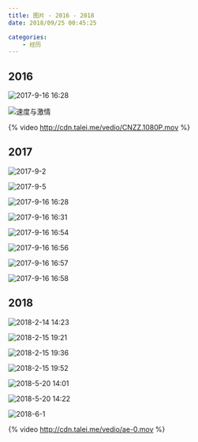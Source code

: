 ```yaml
---
title: 图片 - 2016 - 2018
date: 2018/09/25 00:45:25

categories:
    - 经历
---
```


## 2016

![2017-9-16 16:28](http://cdn.talei.me/blog/undergo/pic-2016-2018/秒速五厘米.jpg)

<!--more-->

![速度与激情](http://cdn.talei.me/blog/undergo/pic-2016-2018/速度与激情.jpg)

{% video http://cdn.talei.me/vedio/CNZZ.1080P.mov %}

## 2017

![2017-9-2](http://cdn.talei.me/blog/undergo/pic-2016-2018/2017-9-2.jpg)

![2017-9-5](http://cdn.talei.me/blog/undergo/pic-2016-2018/2017-9-5.jpg)

![2017-9-16 16:28](http://cdn.talei.me/blog/undergo/pic-2016-2018/2017-9-16-16-28.jpg)

![2017-9-16 16:31](http://cdn.talei.me/blog/undergo/pic-2016-2018/2017-9-16-16-31.jpg)

![2017-9-16 16:54](http://cdn.talei.me/blog/undergo/pic-2016-2018/2017-9-16-16-54.jpg)

![2017-9-16 16:56](http://cdn.talei.me/blog/undergo/pic-2016-2018/2017-9-16-16-56.jpg)

![2017-9-16 16:57](http://cdn.talei.me/blog/undergo/pic-2016-2018/2017-9-16-16-57.jpg)

![2017-9-16 16:58](http://cdn.talei.me/blog/undergo/pic-2016-2018/2017-9-16-16-58.jpg)

## 2018

![2018-2-14 14:23](http://cdn.talei.me/blog/undergo/pic-2016-2018/2018-2-14-14-23.jpg)

![2018-2-15 19:21](http://cdn.talei.me/blog/undergo/pic-2016-2018/2018-2-15-19-21.jpg)

![2018-2-15 19:36](http://cdn.talei.me/blog/undergo/pic-2016-2018/2018-2-15-19-36.jpg)

![2018-2-15 19:52](http://cdn.talei.me/blog/undergo/pic-2016-2018/2018-2-15-19-52.jpg)

![2018-5-20 14:01](http://cdn.talei.me/blog/undergo/pic-2016-2018/2018-5-20-14-01.jpg)

![2018-5-20 14:22](http://cdn.talei.me/blog/undergo/pic-2016-2018/2018-5-20-14-22.jpg)

![2018-6-1](http://cdn.talei.me/blog/undergo/pic-2016-2018/2018-6-1.jpg)

{% video http://cdn.talei.me/vedio/ae-0.mov %}